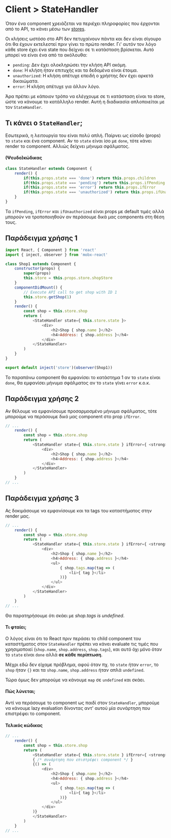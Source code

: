 # Client > StateHandler

Όταν ένα component χρειάζεται να περιέχει πληροφορίες που έρχονται από το API, το κάνει μέσω των [stores](state_management.md).

Οι κλήσεις ωστόσο στο API δεν πετυχαίνουν πάντα και δεν είναι σίγουρο ότι θα έχουν εκτελεστεί πριν γίνει το πρώτο render. Γι' αυτόν τον λόγο κάθε store έχει ένα state που δείχνει σε τι κατάσταση βρίσκεται. Αυτό μπορεί να είναι ένα από τα ακόλουθα:

* `pending`: Δεν έχει ολοκληρώσει την κλήση API ακόμη.
* `done`: Η κλήση ήταν επιτυχής και τα δεδομένα είναι έτοιμα.
* `unauthorized`: Η κλήση απέτυχε επειδή ο χρήστης δεν έχει αρκετά δικαιώματα.
* `error`: Η κλήση απέτυχε για άλλον λόγο.

Άρα πρέπει με κάποιον τρόπο να ελέγχουμε σε τι κατάσταση είναι το store, ώστε να κάνουμε το κατάλληλο render. Αυτή η διαδικασία απλοποιείται με τον `StateHandler`.

## Τι κάνει ο `StateHandler`;

Εσωτερικά, η λειτουργία του είναι πολύ απλή. Παίρνει ως είσοδο (props) το `state` και ένα component. Αν το `state` είναι ίσο με `done`, τότε κάνει render το component. Αλλιώς δείχνει μήνυμα σφάλματος.

#### (Ψευδο)κώδικας
```javascript
class StateHandler extends Component {
    render() {
        if(this.props.state === 'done') return this.props.children
        if(this.props.state === 'pending') return this.props.ifPending
        if(this.props.state === 'error') return this.props.ifError
        if(this.props.state === 'unauthorized') return this.props.ifUnauthorized
    }
}
```

Τα `ifPending`, `ifError` και `ifUnauthorized` είναι props με default τιμές αλλά μπορούν να τροποποιηθούν αν περάσουμε δικά μας components στη θέση τους.

## Παράδειγμα χρήσης 1
```javascript
import React, { Component } from 'react'
import { inject, observer } from 'mobx-react'

class Shop1 extends Component {
    constructor(props) {
        super(props)
        this.store = this.props.store.shopStore
    }
    componentDidMount() {
        // Execute API call to get shop with ID 1
        this.store.getShop(1)
    }
    render() {
        const shop = this.store.shop
        return (
            <StateHandler state={ this.store.state }>
                <div>
                    <h2>Shop { shop.name }</h2>
                    <h4>Address: { shop.address }</h4>
                </div>
            </StateHandler>
        )
    }
}

export default inject('store')(observer(Shop1))
```

Το παραπάνω component θα εμφανίσει το κατάστημα 1 αν το `state` είναι `done`, θα εμφανίσει μήνυμα σφάλματος αν το `state` γίνει `error` κ.ο.κ.

## Παράδειγμα χρήσης 2

Αν θέλουμε να εμφανίσουμε προσαρμοσμένο μήνυμα σφάλματος, τότε μπορούμε να περάσουμε δικό μας component στο prop `ifError`.

```javascript
// ...
    render() {
        const shop = this.store.shop
        return (
            <StateHandler state={ this.store.state } ifError={ <strong>BIG FAIL</strong> }>
                <div>
                    <h2>Shop { shop.name }</h2>
                    <h4>Address: { shop.address }</h4>
                </div>
            </StateHandler>
        )
    }
// ...
```

## Παράδειγμα χρήσης 3

Ας δοκιμάσουμε να εμφανίσουμε και τα tags του καταστήματος στην render μας.

```javascript
// ...
    render() {
        const shop = this.store.shop
        return (
            <StateHandler state={ this.store.state } ifError={ <strong>BIG FAIL</strong> }>
                <div>
                    <h2>Shop { shop.name }</h2>
                    <h4>Address: { shop.address }</h4>
                    <ul>
                        { shop.tags.map(tag => (
                            <li>{ tag }</li>
                        ))}
                    </ul>
                </div>
            </StateHandler>
        )
    }
// ...
```

Θα παρατηρήσουμε ότι σκάει με *shop.tags is undefined*.

#### Τι φταίει;

Ο λόγος είναι ότι το React πριν περάσει το child component του καταστήματος στον `StateHandler` πρέπει να κάνει evaluate τις τιμές που χρησιμοποιεί (`shop.name`, `shop.address`, `shop.tags`), και αυτό όχι μόνο όταν το `state` είναι `done` αλλά **σε κάθε περίπτωση**.

Μέχρι εδώ δεν είχαμε πρόβλημα, αφού όταν πχ. το `state` ήταν `error`, το `shop` ήταν `{}` και τα `shop.name`, `shop.address` ήταν απλά `undefined`.

Τώρα όμως δεν μπορούμε να κάνουμε `map` σε `undefined` και σκάει.

#### Πώς λύνεται;

Αντί να περάσουμε το component ως παιδί στον `StateHandler`, μπορούμε να κάνουμε lazy evaluation δίνοντας αντ' αυτού μία συνάρτηση που επιστρέφει το component.

#### Τελικός κώδικας

```javascript
// ...
    render() {
        const shop = this.store.shop
        return (
            <StateHandler state={ this.store.state } ifError={ <strong>BIG FAIL</strong> }>
            { /* συνάρτηση που επιστρέφει component */ }
            {() => (
                <div>
                    <h2>Shop { shop.name }</h2>
                    <h4>Address: { shop.address }</h4>
                    <ul>
                        { shop.tags.map(tag => (
                            <li>{ tag }</li>
                        ))}
                    </ul>
                </div>
            )}
            </StateHandler>
        )
    }
// ...
```